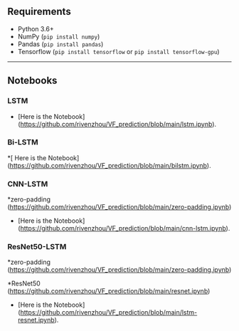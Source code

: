 

## Requirements
* Python 3.6+
* NumPy (`pip install numpy`)
* Pandas (`pip install pandas`)
* Tensorflow (`pip install tensorflow` or `pip install tensorflow-gpu`)


---


## Notebooks

### LSTM
* [Here is the Notebook] (https://github.com/rivenzhou/VF_prediction/blob/main/lstm.ipynb).

### Bi-LSTM
*[ Here is the Notebook] (https://github.com/rivenzhou/VF_prediction/blob/main/bilstm.ipynb).

### CNN-LSTM
*zero-padding (https://github.com/rivenzhou/VF_prediction/blob/main/zero-padding.ipynb)
* [Here is the Notebook] (https://github.com/rivenzhou/VF_prediction/blob/main/cnn-lstm.ipynb).

### ResNet50-LSTM

*zero-padding (https://github.com/rivenzhou/VF_prediction/blob/main/zero-padding.ipynb)

*ResNet50 (https://github.com/rivenzhou/VF_prediction/blob/main/resnet.ipynb)
* [Here is the Notebook] (https://github.com/rivenzhou/VF_prediction/blob/main/lstm-resnet.ipynb).